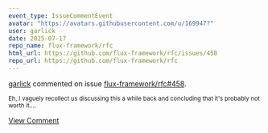 ```yaml
---
event_type: IssueCommentEvent
avatar: "https://avatars.githubusercontent.com/u/169947?"
user: garlick
date: 2025-07-17
repo_name: flux-framework/rfc
html_url: https://github.com/flux-framework/rfc/issues/458
repo_url: https://github.com/flux-framework/rfc
---
```


<a href='https://github.com/garlick' target='_blank'>garlick</a> commented on issue <a href='https://github.com/flux-framework/rfc/issues/458' target='_blank'>flux-framework/rfc#458</a>.

<small>Eh, I vaguely recollect us discussing this a while back and concluding that it's probably not worth it....</small>

<a href='https://github.com/flux-framework/rfc/issues/458' target='_blank'>View Comment</a>